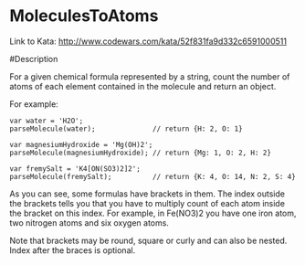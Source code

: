 MoleculesToAtoms
================

Link to Kata: http://www.codewars.com/kata/52f831fa9d332c6591000511

#Description

For a given chemical formula represented by a string, count the number of atoms of each element contained in the molecule and return an object.

For example:

```
var water = 'H2O';
parseMolecule(water);              // return {H: 2, O: 1}

var magnesiumHydroxide = 'Mg(OH)2';
parseMolecule(magnesiumHydroxide); // return {Mg: 1, O: 2, H: 2}

var fremySalt = 'K4[ON(SO3)2]2';
parseMolecule(fremySalt);          // return {K: 4, O: 14, N: 2, S: 4}
```

As you can see, some formulas have brackets in them. The index outside the brackets tells you that you have to multiply count of each atom inside the bracket on this index. For example, in Fe(NO3)2 you have one iron atom, two nitrogen atoms and six oxygen atoms.

Note that brackets may be round, square or curly and can also be nested. Index after the braces is optional.
